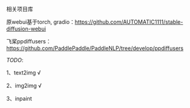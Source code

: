 相关项目库

原webui基于torch, gradio：https://github.com/AUTOMATIC1111/stable-diffusion-webui

飞桨ppdiffusers：https://github.com/PaddlePaddle/PaddleNLP/tree/develop/ppdiffusers

*TODO*:

1、text2img √

2、img2img √

3、inpaint
